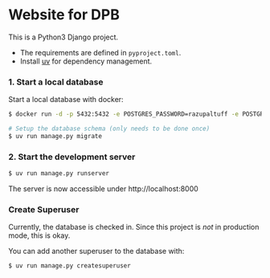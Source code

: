 # Website for DPB

This is a Python3 Django project. 
- The requirements are defined in `pyproject.toml`. 
- Install [uv](https://github.com/astral-sh/uv) for dependency management.

### 1. Start a local database
Start a local database with docker:

```bash
$ docker run -d -p 5432:5432 -e POSTGRES_PASSWORD=razupaltuff -e POSTGRES_USER=dpb -e POSTGRES_DB=dpb postgres:16

# Setup the database schema (only needs to be done once)
$ uv run manage.py migrate
```

### 2. Start the development server

```bash
$ uv run manage.py runserver
```

The server is now accessible under http://localhost:8000

### Create Superuser
Currently, the database is checked in. Since this project is *not* in production mode, this is okay. 

You can add another superuser to the database with:

```bash
$ uv run manage.py createsuperuser
```